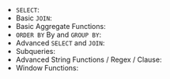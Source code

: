 - `SELECT`:
- Basic `JOIN`:
- Basic Aggregate Functions:
- `ORDER BY` By and `GROUP BY`:
- Advanced `SELECT` and `JOIN`:
- Subqueries:
- Advanced String Functions / Regex / Clause:
- Window Functions: